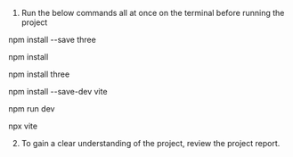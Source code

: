 1. Run the below commands all at once on the terminal before running the project



npm install --save three

npm install 

npm install three

npm install --save-dev vite

npm run dev

npx vite


2. To gain a clear understanding of the project, review the project report.
